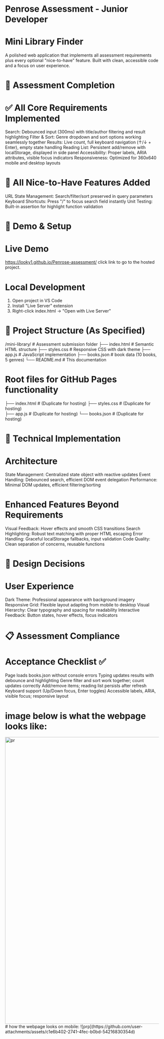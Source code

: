 # Penrose Assessment - Junior Developer
# Mini Library Finder
A polished web application that implements all assessment requirements plus every optional "nice-to-have" feature. Built with clean, accessible code and a focus on user experience.

# 🎯 Assessment Completion
# ✅ All Core Requirements Implemented
Search: Debounced input (300ms) with title/author filtering and result highlighting
Filter & Sort: Genre dropdown and sort options working seamlessly together
Results: Live count, full keyboard navigation (↑/↓ + Enter), empty state handling
Reading List: Persistent add/remove with localStorage, displayed in side panel
Accessibility: Proper labels, ARIA attributes, visible focus indicators
Responsiveness: Optimized for 360x640 mobile and desktop layouts

# 🌟 All Nice-to-Have Features Added
URL State Management: Search/filter/sort preserved in query parameters
Keyboard Shortcuts: Press "/" to focus search field instantly
Unit Testing: Built-in assertion for highlight function validation

# 🚀 Demo & Setup
# Live Demo
https://looky1.github.io/Penrose-assessment/
click link to go to the hosted project.

# Local Development
1. Open project in VS Code
2. Install "Live Server" extension
3. Right-click index.html → "Open with Live Server"

# 📁 Project Structure (As Specified)
/mini-library/          # Assessment submission folder
├── index.html         # Semantic HTML structure
├── styles.css         # Responsive CSS with dark theme
├── app.js            # JavaScript implementation
├── books.json        # book data (10 books, 5 genres)
└── README.md         # This documentation

# Root files for GitHub Pages functionality
├── index.html        # (Duplicate for hosting)
├── styles.css        # (Duplicate for hosting)  
├── app.js           # (Duplicate for hosting)
└── books.json       # (Duplicate for hosting)

# 🔧 Technical Implementation
# Architecture
State Management: Centralized state object with reactive updates
Event Handling: Debounced search, efficient DOM event delegation
Performance: Minimal DOM updates, efficient filtering/sorting

# Enhanced Features Beyond Requirements
Visual Feedback: Hover effects and smooth CSS transitions
Search Highlighting: Robust text matching with proper HTML escaping
Error Handling: Graceful localStorage fallbacks, input validation
Code Quality: Clean separation of concerns, reusable functions

# 🎨 Design Decisions
# User Experience
Dark Theme: Professional appearance with background imagery
Responsive Grid: Flexible layout adapting from mobile to desktop
Visual Hierarchy: Clear typography and spacing for readability
Interactive Feedback: Button states, hover effects, focus indicators

# 📋 Assessment Compliance
# Acceptance Checklist ✅
 Page loads books.json without console errors
 Typing updates results with debounce and highlighting
 Genre filter and sort work together; count updates correctly
 Add/remove items; reading list persists after refresh
 Keyboard support (Up/Down focus, Enter toggles)
 Accessible labels, ARIA, visible focus; responsive layout

 # image below is what the webpage looks like:
 <img width="1762" height="940" alt="pr" src="https://github.com/user-attachments/assets/c5809beb-ef2d-4b70-9b97-719d4ec51efa" />
 # how the webpage looks on mobile:
 ![prp](https://github.com/user-attachments/assets/c1e6b402-2741-4fec-b0bd-54216830354d)


 

 
